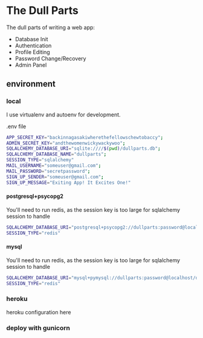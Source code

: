 # The Dull Parts
The dull parts of writing a web app:
- Database Init
- Authentication
- Profile Editing
- Password Change/Recovery
- Admin Panel



## environment

### local
I use virtualenv and autoenv for development.

.env file
```bash
APP_SECRET_KEY="backinnagasakiwherethefellowschewtobaccy";
ADMIN_SECRET_KEY="andthewomenwickywackywoo";
SQLALCHEMY_DATABASE_URI="sqlite:////$(pwd)/dullparts.db";
SQLALCHEMY_DATABASE_NAME="dullparts";
SESSION_TYPE="sqlalchemy"
MAIL_USERNAME="someuser@gmail.com";
MAIL_PASSWORD="secretpassword";
SIGN_UP_SENDER="someuser@gmail.com";
SIGN_UP_MESSAGE="Exiting App! It Excites One!"
```

#### postgresql+psycopg2
You'll need to run redis, as the session key is too large for sqlalchemy session to handle
```bash
SQLALCHEMY_DATABASE_URI="postgresql+psycopg2://dullparts:password@localhost/dullparts";
SESSION_TYPE="redis"
```
#### mysql
You'll need to run redis, as the session key is too large for sqlalchemy session to handle
```bash
SQLALCHEMY_DATABASE_URI="mysql+pymysql://dullparts:password@localhost/dullparts";
SESSION_TYPE="redis"
```


### heroku
heroku configuration here

### deploy with gunicorn
